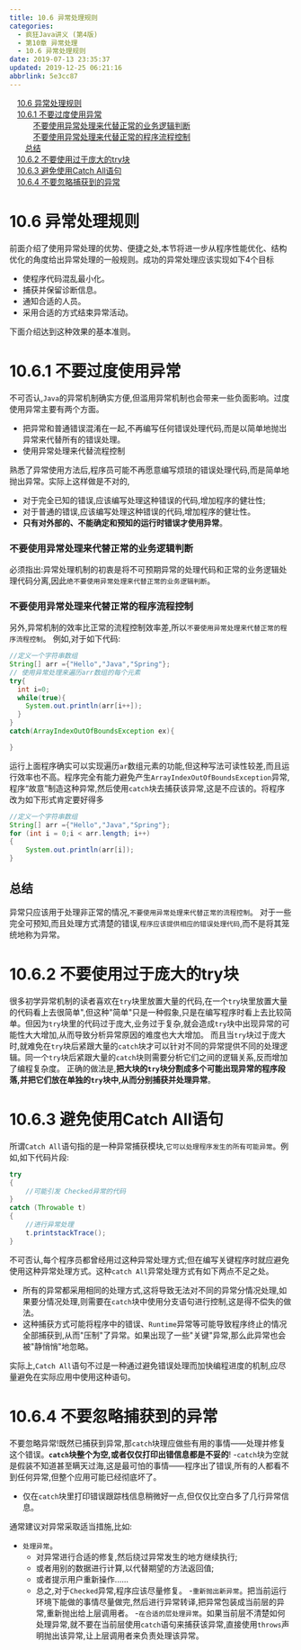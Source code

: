 ```yaml
---
title: 10.6 异常处理规则
categories: 
  - 疯狂Java讲义 (第4版)
  - 第10章 异常处理
  - 10.6 异常处理规则
date: 2019-07-13 23:35:37
updated: 2019-12-25 06:21:16
abbrlink: 5e3cc87
---
```

<div id='my_toc'><a href="/JavaReadingNotes/5e3cc87/#10-6-异常处理规则" class="header_1">10.6 异常处理规则</a>&nbsp;<br><a href="/JavaReadingNotes/5e3cc87/#10-6-1-不要过度使用异常" class="header_1">10.6.1 不要过度使用异常</a>&nbsp;<br><a href="/JavaReadingNotes/5e3cc87/#不要使用异常处理来代替正常的业务逻辑判断" class="header_3">不要使用异常处理来代替正常的业务逻辑判断</a>&nbsp;<br><a href="/JavaReadingNotes/5e3cc87/#不要使用异常处理来代替正常的程序流程控制" class="header_3">不要使用异常处理来代替正常的程序流程控制</a>&nbsp;<br><a href="/JavaReadingNotes/5e3cc87/#总结" class="header_2">总结</a>&nbsp;<br><a href="/JavaReadingNotes/5e3cc87/#10-6-2-不要使用过于庞大的try块" class="header_1">10.6.2 不要使用过于庞大的try块</a>&nbsp;<br><a href="/JavaReadingNotes/5e3cc87/#10-6-3-避免使用Catch-All语句" class="header_1">10.6.3 避免使用Catch All语句</a>&nbsp;<br><a href="/JavaReadingNotes/5e3cc87/#10-6-4-不要忽略捕获到的异常" class="header_1">10.6.4 不要忽略捕获到的异常</a>&nbsp;<br></div>
<style>.header_1{margin-left: 1em;}.header_2{margin-left: 2em;}.header_3{margin-left: 3em;}.header_4{margin-left: 4em;}.header_5{margin-left: 5em;}.header_6{margin-left: 6em;}</style>
<!--more-->
<script>if (navigator.platform.search('arm')==-1){document.getElementById('my_toc').style.display = 'none';}var e,p = document.getElementsByTagName('p');while (p.length>0) {e = p[0];e.parentElement.removeChild(e);}</script>

<!--end-->
# 10.6 异常处理规则 #
前面介绍了使用异常处理的优势、便捷之处,本节将进一步从程序性能优化、结构优化的角度给出异常处理的一般规则。成功的异常处理应该实现如下4个目标
- 使程序代码混乱最小化。
- 捕获并保留诊断信息。
- 通知合适的人员。
- 采用合适的方式结束异常活动。

下面介绍达到这种效果的基本准则。
# 10.6.1 不要过度使用异常 #
不可否认,`Java`的异常机制确实方便,但滥用异常机制也会带来一些负面影响。过度使用异常主要有两个方面。
- 把异常和普通错误混淆在一起,不再编写任何错误处理代码,而是以简单地抛岀异常来代替所有的错误处理。
- 使用异常处理来代替流程控制

熟悉了异常使用方法后,程序员可能不再愿意编写烦琐的错误处理代码,而是简单地抛出异常。实际上这样做是不对的,
- 对于完全已知的错误,应该编写处理这种错误的代码,增加程序的健壮性;
- 对于普通的错误,应该编写处理这种错误的代码,增加程序的健壮性。
- **只有对外部的、不能确定和预知的运行时错误才使用异常**。

### 不要使用异常处理来代替正常的业务逻辑判断
必须指出:异常处理机制的初衷是将不可预期异常的处理代码和正常的业务逻辑处理代码分离,因此`绝不要使用异常处理来代替正常的业务逻辑判断`。
### 不要使用异常处理来代替正常的程序流程控制
另外,异常机制的效率比正常的流程控制效率差,所以`不要使用异常处理来代替正常的程序流程控制`。
例如,对于如下代码:
```java
//定义一个字符串数组
String[] arr ={"Hello","Java","Spring"};
// 使用异常处理来遍历arr数组的每个元素
try{
  int i=0;
  while(true){
    System.out.println(arr[i++]);
  }
}
catch(ArrayIndexOutOfBoundsException ex){

}
```
运行上面程序确实可以实现遍历`ar`数组元素的功能,但这种写法可读性较差,而且运行效率也不高。程序完全有能力避免产生`ArrayIndexOutOfBoundsException`异常,程序“故意”制造这种异常,然后使用`catch`块去捕获该异常,这是不应该的。将程序改为如下形式肯定要好得多
```java
//定义一个字符串数组
String[] arr ={"Hello","Java","Spring"};
for (int i = 0;i < arr.length; i++)
{
    System.out.println(arr[i]);
}

```
## 总结 ##
异常只应该用于处理非正常的情况,`不要使用异常处理来代替正常的流程控制`。
对于一些完全可预知,而且处理方式清楚的错误,`程序应该提供相应的错误处理代码`,而不是将其笼统地称为异常。
# 10.6.2 不要使用过于庞大的try块 #
很多初学异常机制的读者喜欢在`try`块里放置大量的代码,在一个`try`块里放置大量的代码看上去很简单",但这种"简单"只是一种假象,只是在编写程序时看上去比较简单。但因为`try`块里的代码过于庞大,业务过于复杂,就会造成`try`块中出现异常的可能性大大增加,从而导致分析异常原因的难度也大大增加。
而且当`try`块过于庞大时,就难免在`try`块后紧跟大量的`catch`块才可以针对不同的异常提供不同的处理逻辑。同一个`try`块后紧跟大量的`catch`块则需要分析它们之间的逻辑关系,反而增加了编程复杂度。
正确的做法是,**把大块的`try`块分割成多个可能出现异常的程序段落,并把它们放在单独的`try`块中,从而分别捕获并处理异常**。
# 10.6.3 避免使用Catch All语句 #
所谓`Catch All`语句指的是一种异常捕获模块,`它可以处理程序发生的所有可能异常`。例如,如下代码片段:
```java
try
{
    //可能引发 Checked异常的代码
}
catch (Throwable t)
{
    //进行异常处理
    t.printstackTrace();
}
```
不可否认,每个程序员都曾经用过这种异常处理方式;但在编写关键程序时就应避免使用这种异常处理方式。这种`catch All`异常处理方式有如下两点不足之处。
- 所有的异常都采用相同的处理方式,这将导致无法对不同的异常分情况处理,如果要分情况处理,则需要在`catch`块中使用分支语句进行控制,这是得不偿失的做法。
- 这种捕获方式可能将程序中的错误、`Runtime`异常等可能导致程序终止的情况全部捕获到,从而"压制"了异常。如果出现了一些"关键"异常,那么此异常也会被"静悄悄"地忽略。

实际上,`Catch All`语句不过是一种通过避免错误处理而加快编程进度的机制,应尽量避免在实际应用中使用这种语句。
# 10.6.4 不要忽略捕获到的异常 #
不要忽略异常!既然已捕获到异常,那`catch`块理应做些有用的事情——处理并修复这个错误。**`catch`块整个为空,或者仅仅打印出错信息都是不妥的**!
-`catch`块为空就是假装不知道甚至瞒天过海,这是最可怕的事情——程序出了错误,所有的人都看不到任何异常,但整个应用可能已经彻底坏了。
- 仅在`catch`块里打印错误跟踪栈信息稍微好一点,但仅仅比空白多了几行异常信息。

通常建议对异常采取适当措施,比如:
- `处理异常`。
  - 对异常进行合适的修复,然后绕过异常发生的地方继续执行;
  - 或者用别的数据进行计算,以代替期望的方法返回值;
  - 或者提示用户重新操作......
  - 总之,对于`Checked`异常,程序应该尽量修复。
-`重新抛出新异常`。把当前运行环境下能做的事情尽量做完,然后进行异常转译,把异常包装成当前层的异常,重新抛出给上层调用者。
-`在合适的层处理异常`。如果当前层不清楚如何处理异常,就不要在当前层使用`catch`语句来捕获该异常,直接使用`throws`声明抛出该异常,让上层调用者来负责处理该异常。
